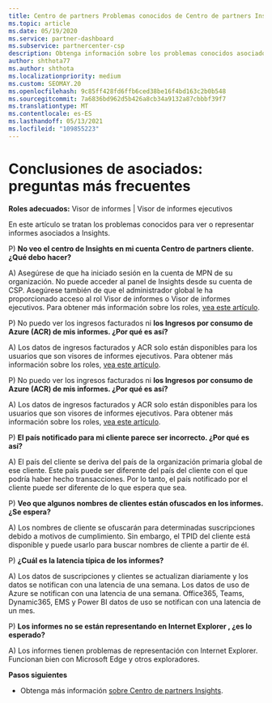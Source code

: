 ```yaml
---
title: Centro de partners Problemas conocidos de Centro de partners Insights
ms.topic: article
ms.date: 05/19/2020
ms.service: partner-dashboard
ms.subservice: partnercenter-csp
description: Obtenga información sobre los problemas conocidos asociados a Centro de partners Insights (PCI). La información puede incluir problemas conocidos de representación o limitaciones de informes.
author: shthota77
ms.author: shthota
ms.localizationpriority: medium
ms.custom: SEOMAY.20
ms.openlocfilehash: 9c85ff428fd6ffb6ced38be16f4bd163c2b0b548
ms.sourcegitcommit: 7a6836bd962d5b426a8cb34a9132a87cbbbf39f7
ms.translationtype: MT
ms.contentlocale: es-ES
ms.lasthandoff: 05/13/2021
ms.locfileid: "109855223"
---
```

# <a name="partner-insights--frequently-asked-questions"></a>Conclusiones de asociados: preguntas más frecuentes

**Roles adecuados:** Visor de informes | Visor de informes ejecutivos

En este artículo se tratan los problemas conocidos para ver o representar informes asociados a Insights.

P) **No veo el centro de Insights en mi cuenta Centro de partners cliente. ¿Qué debo hacer?**

A) Asegúrese de que ha iniciado sesión en la cuenta de MPN de su organización. No puede acceder al panel de Insights desde su cuenta de CSP. Asegúrese también de que el administrador global le ha proporcionado acceso al rol Visor de informes o Visor de informes ejecutivos.  Para obtener más información sobre los roles, [vea este artículo](./pci-roles.md).

P) No puedo ver los ingresos facturados ni **los Ingresos por consumo de Azure (ACR) de mis informes. ¿Por qué es así?**

A) Los datos de ingresos facturados y ACR solo están disponibles para los usuarios que son visores de informes ejecutivos.  Para obtener más información sobre los roles, [vea este artículo](./pci-roles.md).

P) No puedo ver los ingresos facturados ni **los Ingresos por consumo de Azure (ACR) de mis informes. ¿Por qué es así?**

A) Los datos de ingresos facturados y ACR solo están disponibles para los usuarios que son visores de informes ejecutivos. Para obtener más información sobre los roles, [vea este artículo](./pci-roles.md).

P) **El país notificado para mi cliente parece ser incorrecto. ¿Por qué es así?**

A) El país del cliente se deriva del país de la organización primaria global de ese cliente. Este país puede ser diferente del país del cliente con el que podría haber hecho transacciones. Por lo tanto, el país notificado por el cliente puede ser diferente de lo que espera que sea.

P) **Veo que algunos nombres de clientes están ofuscados en los informes. ¿Se espera?**

A) Los nombres de cliente se ofuscarán para determinadas suscripciones debido a motivos de cumplimiento. Sin embargo, el TPID del cliente está disponible y puede usarlo para buscar nombres de cliente a partir de él.

P) **¿Cuál es la latencia típica de los informes?**

A) Los datos de suscripciones y clientes se actualizan diariamente y los datos se notifican con una latencia de una semana. Los datos de uso de Azure se notifican con una latencia de una semana. Office365, Teams, Dynamic365, EMS y Power BI datos de uso se notifican con una latencia de un mes.

P) **Los informes no se están representando en Internet Explorer , ¿es lo esperado?**

A) Los informes tienen problemas de representación con Internet Explorer. Funcionan bien con Microsoft Edge y otros exploradores.

**Pasos siguientes**

- Obtenga más información [sobre Centro de partners Insights](partner-center-insights.md).